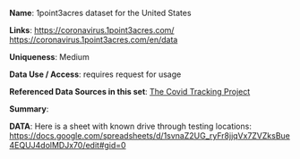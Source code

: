 **Name**: 1point3acres dataset for the United States

**Links**:
https://coronavirus.1point3acres.com/
https://coronavirus.1point3acres.com/en/data

**Uniqueness**: Medium

**Data Use / Access**: requires request for usage 

**Referenced Data Sources in this set**: [The Covid Tracking Project](https://github.com/AustinWalsh/Datasets-COVID-19/blob/master/TheCOVIDTrackingProject.md)

**Summary**:

**DATA**:
Here is a sheet with known drive through testing locations: https://docs.google.com/spreadsheets/d/1svnaZ2UG_ryFr8jjqVx7ZVZksBue4EQUJ4dolMDJx70/edit#gid=0

